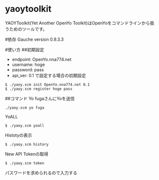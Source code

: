 yaoytoolkit
===========

YAOYToolkit(Yet Another OpenYo Toolkit)はOpenYoをコマンドラインから扱うためのツールです。

#依存
Gauche version 0.9.3.3

#使い方
##初期設定
* endpoint: OpenYo.nna774.net
* username: hoge
* password: pass
* api\_ver: 0.1
で設定する場合の初期設定
```
$ ./yaoy.scm init OpenYo.nna774.net 0.1
$ ./yaoy.scm register hoge pass
```

##コマンド
Yo
fugaさんにYoを送信
```
./yaoy.scm yo fuga
```

YoALL
```
$ ./yaoy.scm yoall
```

Histotyの表示
```
$ ./yaoy.scm history
```

New API Tokenの取得
```
$ ./yaoy.scm token
```
パスワードを求められるので入力する

